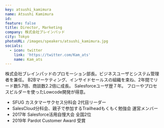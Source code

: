 ```yaml
---
key: atsushi_kamimura
name: Atsushi Kamimura
id: 
feature: false
title: Director, Marketing
company: 株式会社ブレインパッド
city: Tokyo
photoURL: /images/speakers/atsushi_kamimura.jpg
socials:
  - icon: twitter
    link: 'https://twitter.com/Kam_ats'
    name: Kam_ats
---
```

株式会社ブレインパッドのプロモーション部長。ビジネスユーザとシステム管理者を兼任。
B2Bマーケティング、インサイドセールスの組織を束ね、2年間でリード数5.7倍、商談数2.2倍に成長。
Salesforceユーザ歴７年。 フローやプロセスビルダーを使ったLowcode開発が得意。
<ul>
<li>SFUG カスタマーサクセス分科会 2代目リーダー</li>
<li>SalesCloud分科会、親子で参加するTrailheadもくもく勉強会 運営メンバー</li>
<li>2017年 Salesforce活用自慢大会 全国2位</li>
<li>2019年 Pardot Customer Award 受賞</li>
</ul>